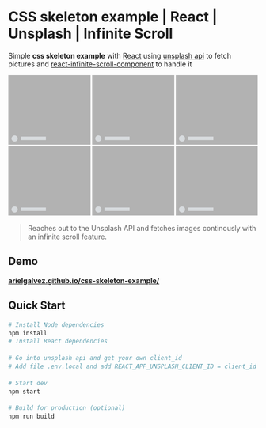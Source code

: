 # CSS skeleton example | React | Unsplash | Infinite Scroll

Simple **css skeleton example** with [React](https://reactjs.org/) using [unsplash api](https://unsplash.com/) to fetch pictures and [react-infinite-scroll-component](https://www.npmjs.com/package/react-infinite-scroll-component) to handle it

![alt](/img/skeleton.gif)

> Reaches out to the Unsplash API and fetches images continously with an infinite scroll feature.

## Demo
[**arielgalvez.github.io/css-skeleton-example/**](https://arielgalvez.github.io/css-skeleton-example/)

## Quick Start

```bash
# Install Node dependencies
npm install
# Install React dependencies

# Go into unsplash api and get your own client_id
# Add file .env.local and add REACT_APP_UNSPLASH_CLIENT_ID = client_id

# Start dev
npm start

# Build for production (optional)
npm run build
```
